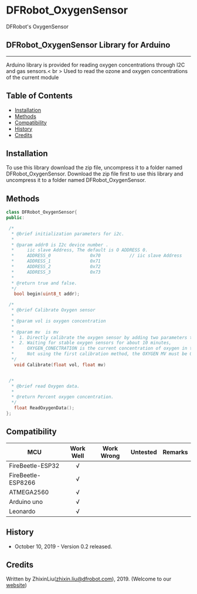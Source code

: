 # DFRobot_OxygenSensor
DFRobot's OxygenSensor

## DFRobot_OxygenSensor Library for Arduino
---------------------------------------------------------
Arduino library is provided for reading oxygen concentrations through I2C and gas sensors.< br >
Used to read the ozone and oxygen concentrations of the current module


## Table of Contents

* [Installation](#installation)
* [Methods](#methods)
* [Compatibility](#compatibility)
* [History](#history)
* [Credits](#credits)

<snippet>
<content>

## Installation

To use this library download the zip file, uncompress it to a folder named DFRobot_OxygenSensor.
Download the zip file first to use this library and uncompress it to a folder named DFRobot_OxygenSensor.

## Methods

```C++
class DFRobot_OxygenSensor{  
public:

 /*
  * @brief initialization parameters for i2c.
  *
  * @param addr0 is I2c device number .
  *     iic slave Address, The default is O ADDRESS 0.
  *     ADDRESS_0               0x70           // iic slave Address
  *     ADDRESS_1               0x71
  *     ADDRESS_2               0x72
  *     ADDRESS_3               0x73
  *
  * @return true and false.
  */
   bool begin(uint8_t addr);

 /*
  * @brief Calibrate Oxygen sensor
  *
  * @param vol is oxygen concentration
  *
  * @param mv  is mv
  *  1. Directly calibrate the oxygen sensor by adding two parameters to the sensor
  *  2. Waiting for stable oxygen sensors for about 10 minutes, 
  *     OXYGEN_CONECTRATION is the current concentration of oxygen in the air (20.9%mol except in special cases) 
  *     Not using the first calibration method, the OXYGEN MV must be 0.
  */
   void Calibrate(float vol, float mv)


 /*
  * @brief read Oxygen data.
  *
  * @return Percent oxygen concentration.
  */
   float ReadOxygenData();
};

```
## Compatibility

MCU                | Work Well | Work Wrong | Untested  | Remarks
------------------ | :----------: | :----------: | :---------: | -----
FireBeetle-ESP32  |      √       |             |            | 
FireBeetle-ESP8266|      √       |              |             | 
ATMEGA2560  |      √       |             |            | 
Arduino uno |       √      |             |            | 
Leonardo  |      √       |              |             | 



## History

- October 10, 2019 - Version 0.2 released.


## Credits

Written by ZhixinLiu(zhixin.liu@dfrobot.com), 2019. (Welcome to our [website](https://www.dfrobot.com/))